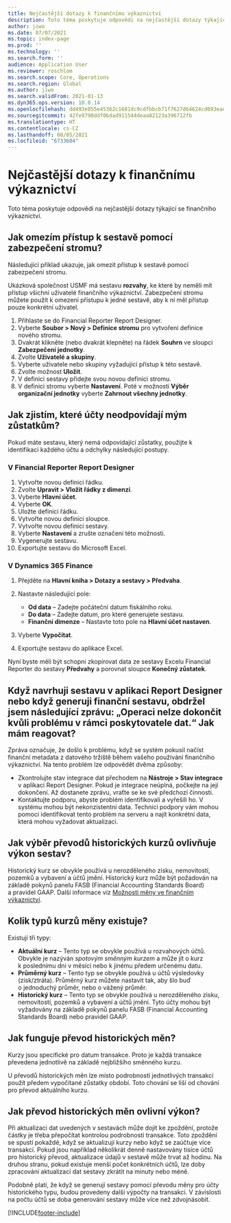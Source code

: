 ```yaml
---
title: Nejčastější dotazy k finančnímu výkaznictví
description: Toto téma poskytuje odpovědi na nejčastější dotazy týkající se finančního výkaznictví.
author: jiwo
ms.date: 07/07/2021
ms.topic: index-page
ms.prod: ''
ms.technology: ''
ms.search.form: ''
audience: Application User
ms.reviewer: roschlom
ms.search.scope: Core, Operations
ms.search.region: Global
ms.author: jiwo
ms.search.validFrom: 2021-01-13
ms.dyn365.ops.version: 10.0.14
ms.openlocfilehash: dd493e855e45362c1681dc9cdfbbcb71f7627d64624cd093eadab32fd966c174
ms.sourcegitcommit: 42fe9790ddf0bdad911544deaa82123a396712fb
ms.translationtype: HT
ms.contentlocale: cs-CZ
ms.lasthandoff: 08/05/2021
ms.locfileid: "6733604"
---
```

# <a name="financial-reporting-faq"></a>Nejčastější dotazy k finančnímu výkaznictví

Toto téma poskytuje odpovědi na nejčastější dotazy týkající se finančního výkaznictví.

## <a name="how-do-i-restrict-access-to-a-report-by-using-tree-security"></a>Jak omezím přístup k sestavě pomocí zabezpečení stromu?

Následující příklad ukazuje, jak omezit přístup k sestavě pomocí zabezpečení stromu.

Ukázková společnost USMF má sestavu **rozvahy**, ke které by neměli mít přístup všichni uživatelé finančního výkaznictví. Zabezpečení stromu můžete použít k omezení přístupu k jedné sestavě, aby k ní měl přístup pouze konkrétní uživatel.

1. Přihlaste se do Financial Reporter Report Designer.
2. Vyberte **Soubor \> Nový \> Definice stromu** pro vytvoření definice nového stromu.
3. Dvakrát klikněte (nebo dvakrát klepněte) na řádek **Souhrn** ve sloupci **Zabezpečení jednotky**.
4. Zvolte **Uživatelé a skupiny**.
5. Vyberte uživatele nebo skupiny vyžadující přístup k této sestavě.
6. Zvolte možnost **Uložit**.
7. V definici sestavy přidejte svou novou definici stromu.
8. V definici stromu vyberte **Nastavení**. Poté v možnosti **Výběr organizační jednotky** vyberte **Zahrnout všechny jednotky**.

## <a name="how-do-i-identify-which-accounts-dont-match-my-balances"></a>Jak zjistím, které účty neodpovídají mým zůstatkům?

Pokud máte sestavu, který nemá odpovídající zůstatky, použijte k identifikaci každého účtu a odchylky následující postupy.

### <a name="in-financial-reporter-report-designer"></a>V Financial Reporter Report Designer

1. Vytvořte novou definici řádku.
2. Zvolte **Upravit \> Vložit řádky z dimenzí**.
3. Vyberte **Hlavní účet**.
4. Vyberte **OK**.
5. Uložte definici řádku.
6. Vytvořte novou definici sloupce.
7. Vytvořte novou definici sestavy.
8. Vyberte **Nastavení** a zrušte označení této možnosti.
9. Vygenerujte sestavu. 
10. Exportujte sestavu do Microsoft Excel.

### <a name="in-dynamics-365-finance"></a>V Dynamics 365 Finance

1. Přejděte na **Hlavní kniha \> Dotazy a sestavy \> Předvaha**.
2. Nastavte následující pole:

    - **Od data** – Zadejte počáteční datum fiskálního roku.
    - **Do data** – Zadejte datum, pro které generujete sestavu.
    - **Finanční dimenze** – Nastavte toto pole na **Hlavní účet nastaven**.

3. Vyberte **Vypočítat**.
4. Exportujte sestavu do aplikace Excel.

Nyní byste měli být schopni zkopírovat data ze sestavy Excelu Financial Reporter do sestavy **Předvahy** a porovnat sloupce **Konečný zůstatek**.

## <a name="when-i-design-a-report-in-report-designer-or-when-i-generate-a-financial-report-i-received-the-following-message-the-operation-could-not-be-completed-due-to-a-problem-in-the-data-provider-framework-how-should-i-respond"></a>Když navrhuji sestavu v aplikaci Report Designer nebo když generuji finanční sestavu, obdržel jsem následující zprávu: „Operaci nelze dokončit kvůli problému v rámci poskytovatele dat.“ Jak mám reagovat?

Zpráva označuje, že došlo k problému, když se systém pokusil načíst finanční metadata z datového tržiště během vašeho používání finančního výkaznictví. Na tento problém lze odpovědět dvěma způsoby:

- Zkontrolujte stav integrace dat přechodem na **Nástroje \> Stav integrace** v aplikaci Report Designer. Pokud je integrace neúplná, počkejte na její dokončení. Až dostanete zprávu, vraťte se ke své předchozí činnosti.
- Kontaktujte podporu, abyste problém identifikovali a vyřešili ho. V systému mohou být nekonzistentní data. Technici podpory vám mohou pomoci identifikovat tento problém na serveru a najít konkrétní data, která mohou vyžadovat aktualizaci.

## <a name="how-does-the-selection-of-historical-rate-translation-affect-report-performance"></a>Jak výběr převodů historických kurzů ovlivňuje výkon sestav?

Historický kurz se obvykle používá u nerozděleného zisku, nemovitostí, pozemků a vybavení a účtů jmění. Historický kurz může být požadován na základě pokynů panelu FASB (Financial Accounting Standards Board) a pravidel GAAP. Další informace viz [Možnosti měny ve finančním výkaznictví](financial-reporting-currency-capability.md).

## <a name="how-many-types-of-currency-rate-are-there"></a>Kolik typů kurzů měny existuje?

Existují tři typy:

- **Aktuální kurz** – Tento typ se obvykle používá u rozvahových účtů. Obvykle je nazýván *spotovým směnným kurzem* a může jít o kurz k poslednímu dni v měsíci nebo k jinému předem určenému datu.
- **Průměrný kurz** – Tento typ se obvykle používá u účtů výsledovky (zisk/ztráta). Průměrný kurz můžete nastavit tak, aby šlo buď o jednoduchý průměr, nebo o vážený průměr.
- **Historický kurz** – Tento typ se obvykle používá u nerozděleného zisku, nemovitostí, pozemků a vybavení a účtů jmění. Tyto účty mohou být vyžadovány na základě pokynů panelu FASB (Financial Accounting Standards Board) nebo pravidel GAAP.

## <a name="how-does-historical-currency-translation-work"></a>Jak funguje převod historických měn?

Kurzy jsou specifické pro datum transakce. Proto je každá transakce převedena jednotlivě na základě nejbližšího směnného kurzu.

U převodů historických měn lze místo podrobností jednotlivých transakcí použít předem vypočítané zůstatky období. Toto chování se liší od chování pro převod aktuálního kurzu.

## <a name="how-does-historical-currency-translation-affect-performance"></a>Jak převod historických měn ovlivní výkon?

Při aktualizaci dat uvedených v sestavách může dojít ke zpoždění, protože částky je třeba přepočítat kontrolou podrobností transakce. Toto zpoždění se spustí pokaždé, když se aktualizují kurzy nebo když se zaúčtuje více transakcí. Pokud jsou například několikrát denně nastavovány tisíce účtů pro historický převod, aktualizace údajů v sestavě může trvat až hodinu. Na druhou stranu, pokud existuje menší počet konkrétních účtů, lze doby zpracování aktualizací dat sestavy zkrátit na minuty nebo méně.

Podobně platí, že když se generují sestavy pomocí převodu měny pro účty historického typu, budou provedeny další výpočty na transakci. V závislosti na počtu účtů se doba generování sestavy může více než zdvojnásobit.

[!INCLUDE[footer-include](../../includes/footer-banner.md)]
